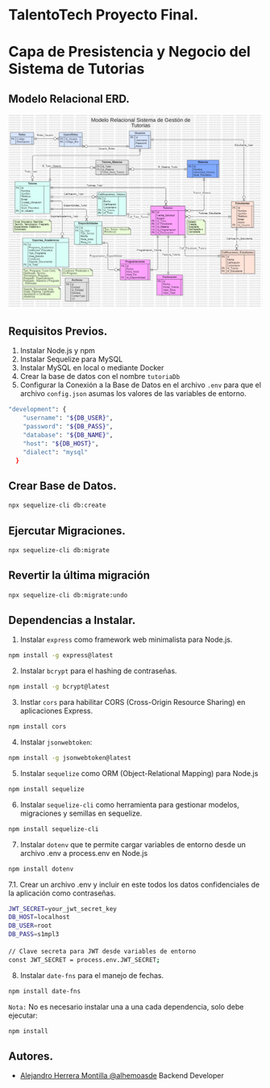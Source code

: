 # TalentoTech Proyecto Final.

# Capa de Presistencia y Negocio del Sistema de Tutorias

## Modelo Relacional ERD.

![Texto alternativo](ERDDiagram.jpg)

## Requisitos Previos.

1. Instalar Node.js y npm
2. Instalar Sequelize para MySQL
3. Instalar MySQL en local o mediante Docker
4. Crear la base de datos con el nombre `tutoriaDb`
5. Configurar la Conexión a la Base de Datos en el archivo `.env` para que el archivo `config.json` asumas los valores de las variables de entorno.

```bash
"development": {
    "username": "${DB_USER}",
    "password": "${DB_PASS}",
    "database": "${DB_NAME}",
    "host": "${DB_HOST}",
    "dialect": "mysql"
  }
```

## Crear Base de Datos.

```bash
npx sequelize-cli db:create
```

## Ejercutar Migraciones.

```bash
npx sequelize-cli db:migrate
```

## Revertir la última migración

```bash
npx sequelize-cli db:migrate:undo
```

## Dependencias a Instalar.

1. Instalar `express` como framework web minimalista para Node.js.

```bash
npm install -g express@latest
```

2. Instalar `bcrypt` para el hashing de contraseñas.

```bash
npm install -g bcrypt@latest
```

3. Instlar `cors` para habilitar CORS (Cross-Origin Resource Sharing) en aplicaciones Express.

```bash
npm install cors
```

4. Instalar `jsonwebtoken`:

```bash
npm install -g jsonwebtoken@latest
```

5. Instalar `sequelize` como ORM (Object-Relational Mapping) para Node.js

```bash
npm install sequelize
```

6. Instalar `sequelize-cli` como herramienta para gestionar modelos, migraciones y semillas en sequelize.

```bash
npm install sequelize-cli
```

7. Instalar `dotenv` que te permite cargar variables de entorno desde un archivo .env a process.env en Node.js

```bash
npm install dotenv
```

7.1. Crear un archivo .env y incluir en este todos los datos confidenciales de la aplicación como contraseñas.

```bash
JWT_SECRET=your_jwt_secret_key
DB_HOST=localhost
DB_USER=root
DB_PASS=s1mpl3

// Clave secreta para JWT desde variables de entorno
const JWT_SECRET = process.env.JWT_SECRET;
```

8. Instalar `date-fns` para el manejo de fechas.

```bash
npm install date-fns
```

`Nota:` No es necesario instalar una a una cada dependencia, solo debe ejecutar:

```bash
npm install
```

## Autores.
- [Alejandro Herrera Montilla @alhemoasde](https://www.linkedin.com/in/alhemoasde) Backend Developer
